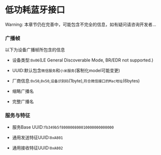 # 低功耗蓝牙接口



Warning: 本章节仍在完善中，可能包含不完全的信息，如有疑问请咨询开发者...



### 广播帧

以下为设备广播帧所包含的信息

- 设备类型:`0x06`(LE General Discoverable Mode, BR/EDR not supported.)

- UUID:默认包含`微信服务`和`小米服务`(客制化model可能变更)

- 厂商信息:`0x50`,`0x50`,`设备识别码`(1byte),`符合微信接口的Mac地址`(6bytes)
- 缩略广播名
- 完整广播名

### 服务与特征

- 服务Base UUID:`fb349b5f800000800010000000000000`

- 通用发送特征UUID:`0xA801`
- 通用接收特征UUID:`0xA802`